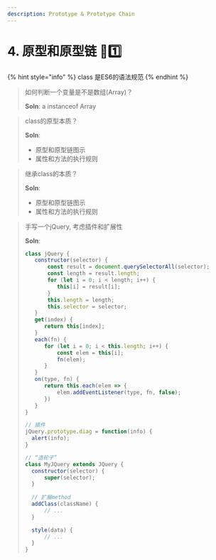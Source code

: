 ```yaml
---
description: Prototype & Prototype Chain
---
```


# 4. 原型和原型链 🗻1️⃣

{% hint style="info" %}
class 是ES6的语法规范
{% endhint %}

> 如何判断一个变量是不是数组\(Array\)？
>
> **Soln**: a instanceof Array

> class的原型本质？
>
> **Soln**: 
>
> * 原型和原型链图示
> * 属性和方法的执行规则

> 继承class的本质？
>
> **Soln**: 
>
> * 原型和原型链图示
> * 属性和方法的执行规则

> 手写一个jQuery, 考虑插件和扩展性
>
> **Soln**:
>
> ```javascript
> class jQuery {
>    constructor(selector) {
>        const result = document.querySelectorAll(selector);
>        const length = result.length;
>        for (let i = 0; i < length; i++) {
>           this[i] = result[i];    
>        }
>        this.length = length;
>        this.selector = selector;
>    }
>    get(index) {
>       return this[index];
>    }
>    each(fn) {
>       for (let i = 0; i < this.length; i++) {
>           const elem = this[i];
>           fn(elem);
>       }
>    }
>    on(type, fn) {
>       return this.each(elem => {
>           elem.addEventListener(type, fn, false);
>       })
>    }
> }
>
> // 插件
> jQuery.prototype.diag = function(info) {
>   alert(info);
> }
>
> // “造轮子”
> class MyJQuery extends JQuery {
>   constructor(selector) {
>       super(selector);
>   }
>   
>   // 扩展method
>   addClass(className) {
>       // ... 
>   }
>
>   style(data) {
>       // ... 
>   } 
> }
> ```

